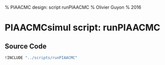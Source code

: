 % PIAACMC design: script runPIAACMC
% Olivier Guyon
% 2016







# PIAACMCsimul script: runPIAACMC


## Source Code

~~~~~~~~~~~ {.bash .numberLines}
!INCLUDE "../scripts/runPIAACMC"
~~~~~~~~~~~
